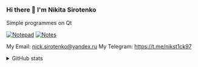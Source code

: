 ### Hi there 👋 I'm Nikita Sirotenko

Simple programmes on Qt

[![Notepad](https://github-readme-stats.vercel.app/api/pin/?username=sirotenkodev&repo=Notepad)](https://github.com/sirotenkodev/Notepad)   [![Notes](https://github-readme-stats.vercel.app/api/pin/?username=sirotenkodev&repo=Notes)](https://github.com/https://github.com/sirotenkodev/Notes)

My Email: nick.sirotenko@yandex.ru
My Telegram: https://t.me/nikst1ck97

<details>
<summary>GitHub stats</summary>
  <img src="https://github-readme-stats.vercel.app/api/top-langs/?username=sirotenkodev" />
  <p />
  <img src="https://github-readme-stats.vercel.app/api?username=sirotenkodev&count_private=true&show_icons=true" />
</details>
